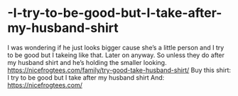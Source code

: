 # -I-try-to-be-good-but-I-take-after-my-husband-shirt
I was wondering if he just looks bigger cause she’s a little person and I try to be good but I takeing like that. Later on anyway. So unless they do after my husband shirt and he’s holding the smaller looking. https://nicefrogtees.com/family/try-good-take-husband-shirt/    Buy this shirt: I try to be good but I take after my husband shirt  And: https://nicefrogtees.com/
